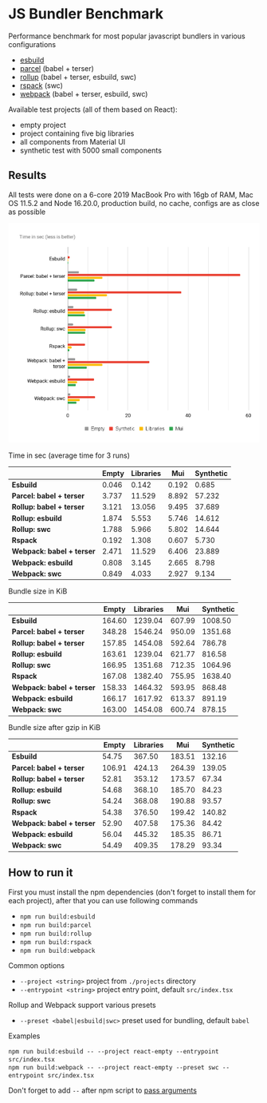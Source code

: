 # JS Bundler Benchmark

Performance benchmark for most popular javascript bundlers in various configurations

- [esbuild](https://esbuild.github.io/)
- [parcel](https://parceljs.org/) (babel + terser)
- [rollup](https://rollupjs.org/) (babel + terser, esbuild, swc)
- [rspack](https://rspack.dev/) (swc)
- [webpack](https://webpack.js.org/) (babel + terser, esbuild, swc)

Available test projects (all of them based on React):

- empty project
- project containing five big libraries
- all components from Material UI
- synthetic test with 5000 small components

## Results

All tests were done on a 6-core 2019 MacBook Pro with 16gb of RAM, Mac OS 11.5.2 and Node 16.20.0, production build, no cache, configs are as close as possible

![Build time in sec](images/build-time-in-sec.png "Build time in sec")

Time in sec (average time for 3 runs)

|                             | **Empty** | **Libraries** | **Mui** | **Synthetic** |
| --------------------------- | --------- | ------------- | ------- | ------------- |
| **Esbuild**                 | 0.046     | 0.142         | 0.192   | 0.685         |
| **Parcel: babel + terser**  | 3.737     | 11.529        | 8.892   | 57.232        |
| **Rollup: babel + terser**  | 3.121     | 13.056        | 9.495   | 37.689        |
| **Rollup: esbuild**         | 1.874     | 5.553         | 5.746   | 14.612        |
| **Rollup: swc**             | 1.788     | 5.966         | 5.802   | 14.644        |
| **Rspack**                  | 0.192     | 1.308         | 0.607   | 5.730         |
| **Webpack: babel + terser** | 2.471     | 11.529        | 6.406   | 23.889        |
| **Webpack: esbuild**        | 0.808     | 3.145         | 2.665   | 8.798         |
| **Webpack: swc**            | 0.849     | 4.033         | 2.927   | 9.134         |

Bundle size in KiB

|                             | **Empty** | **Libraries** | **Mui** | **Synthetic** |
| --------------------------- | --------- | ------------- | ------- | ------------- |
| **Esbuild**                 | 164.60    | 1239.04       | 607.99  | 1008.50       |
| **Parcel: babel + terser**  | 348.28    | 1546.24       | 950.09  | 1351.68       |
| **Rollup: babel + terser**  | 157.85    | 1454.08       | 592.64  | 786.78        |
| **Rollup: esbuild**         | 163.61    | 1239.04       | 621.77  | 816.58        |
| **Rollup: swc**             | 166.95    | 1351.68       | 712.35  | 1064.96       |
| **Rspack**                  | 167.08    | 1382.40       | 755.95  | 1638.40       |
| **Webpack: babel + terser** | 158.33    | 1464.32       | 593.95  | 868.48        |
| **Webpack: esbuild**        | 166.17    | 1617.92       | 613.37  | 891.19        |
| **Webpack: swc**            | 163.00    | 1454.08       | 600.74  | 878.15        |

Bundle size after gzip in KiB

|                             | **Empty** | **Libraries** | **Mui** | **Synthetic** |
| --------------------------- | --------- | ------------- | ------- | ------------- |
| **Esbuild**                 | 54.75     | 367.50        | 183.51  | 132.16        |
| **Parcel: babel + terser**  | 106.91    | 424.13        | 264.39  | 139.05        |
| **Rollup: babel + terser**  | 52.81     | 353.12        | 173.57  | 67.34         |
| **Rollup: esbuild**         | 54.68     | 368.10        | 185.70  | 84.23         |
| **Rollup: swc**             | 54.24     | 368.08        | 190.88  | 93.57         |
| **Rspack**                  | 54.38     | 376.50        | 199.42  | 140.82        |
| **Webpack: babel + terser** | 52.90     | 407.58        | 175.36  | 84.42         |
| **Webpack: esbuild**        | 56.04     | 445.32        | 185.35  | 86.71         |
| **Webpack: swc**            | 54.49     | 409.35        | 178.29  | 93.34         |

## How to run it

First you must install the npm dependencies (don't forget to install them for each project), after that you can use following commands

- `npm run build:esbuild`
- `npm run build:parcel`
- `npm run build:rollup`
- `npm run build:rspack`
- `npm run build:webpack`

Common options

- `--project <string>` project from `./projects` directory
- `--entrypoint <string>` project entry point, default `src/index.tsx`

Rollup and Webpack support various presets

- `--preset <babel|esbuild|swc>` preset used for bundling, default `babel`

Examples

```shell
npm run build:esbuild -- --project react-empty --entrypoint src/index.tsx
npm run build:webpack -- --project react-empty --preset swc --entrypoint src/index.tsx
```

Don't forget to add `--` after npm script to [pass arguments](https://docs.npmjs.com/cli/v6/commands/npm-run-script#description)
